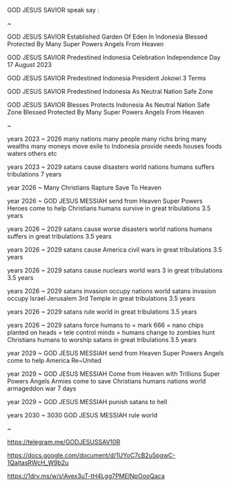 GOD JESUS SAVIOR speak say :

~

GOD JESUS SAVIOR Established Garden Of Eden In Indonesia Blessed Protected By Many Super Powers Angels From Heaven

GOD JESUS SAVIOR Predestined Indonesia Celebration Independence Day 17 August 2023

GOD JESUS SAVIOR Predestined Indonesia President Jokowi 3 Terms

GOD JESUS SAVIOR Predestined Indonesia As Neutral Nation Safe Zone

GOD JESUS SAVIOR Blesses Protects Indonesia As Neutral Nation Safe Zone Blessed Protected By Many Super Powers Angels From Heaven

~

years 2023 ~ 2026 many nations many people many richs bring many wealths many moneys move exile to Indonesia provide needs houses foods waters others etc

years 2023 ~ 2029 satans cause disasters world nations humans suffers tribulations 7 years

year 2026 ~ Many Christians Rapture Save To Heaven

year 2026 ~ GOD JESUS MESSIAH send from Heaven Super Powers Heroes come to help Christians humans survive in great tribulations 3.5 years

years 2026 ~ 2029 satans cause worse disasters world nations humans suffers in great tribulations 3.5 years

years 2026 ~ 2029 satans cause America civil wars in great tribulations 3.5 years

years 2026 ~ 2029 satans cause nuclears world wars 3 in great tribulations 3.5 years

years 2026 ~ 2029 satans invasion occupy nations world satans invasion occupy Israel Jerusalem 3rd Temple in great tribulations 3.5 years

years 2026 ~ 2029 satans rule world in great tribulations 3.5 years

years 2026 ~ 2029 satans force humans to = mark 666 = nano chips planted on heads = tele control minds = humans change to zombies hunt Christians humans to worship satans in great tribulations 3.5 years

year 2029 ~ GOD JESUS MESSIAH send from Heaven Super Powers Angels come to help America Re~United

year 2029 ~ GOD JESUS MESSIAH Come from Heaven with Trillions Super Powers Angels Armies come to save Christians humans nations world armageddon war 7 days

year 2029 ~ GOD JESUS MESSIAH punish satans to hell

years 2030 ~ 3030 GOD JESUS MESSIAH rule world

~

https://telegram.me/GODJESUSSAV10R

https://docs.google.com/document/d/1UYoC7cB2u5pgwC-1QaitasRWcH_W9b2u

https://1drv.ms/w/s!Avex3uT-tH4Lgg7PMElNpOooQaca
